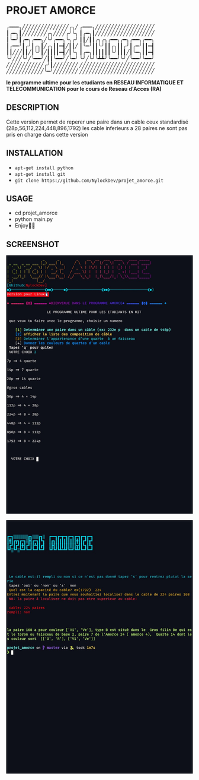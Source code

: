 # PROJET AMORCE
╭━━━╮╱╱╱╱╱╱╱╱╱╱╱╱╱╱╱╭╮╱   ╭━━━╮╱╱╱╱╱╱╱╱╱╱╱╱╱╱╱╱╱╱╱   ┃╭━╮┃╱╱╱╱╱╱╱╱╭╮╱╱╱╱╭╯╰╮   ┃╭━╮┃╱╱╱╱╱╱╱╱╱╱╱╱╱╱╱╱╱╱╱   
┃╰━╯┃╭━╮╭━━╮╱╰╯╭━━╮╰╮╭╯   ┃┃╱┃┃╭╮╭╮╭━━╮╭━╮╭━━╮╭━━╮   
┃╭━━╯┃╭╯┃╭╮┃╱╭╮┃┃━┫╱┃┃╱   ┃╰━╯┃┃╰╯┃┃╭╮┃┃╭╯┃╭━╯┃┃━┫   
┃┃╱╱╱┃┃╱┃╰╯┃╱┃┃┃┃━┫╱┃╰╮   ┃╭━╮┃┃┃┃┃┃╰╯┃┃┃╱┃╰━╮┃┃━┫   
╰╯╱╱╱╰╯╱╰━━╯╱┃┃╰━━╯╱╰━╯   ╰╯╱╰╯╰┻┻╯╰━━╯╰╯╱╰━━╯╰━━╯   
╱╱╱╱╱╱╱╱╱╱╱╱╭╯┃╱╱╱╱╱╱╱╱   ╱╱╱╱╱╱╱╱╱╱╱╱╱╱╱╱╱╱╱╱╱╱╱╱   
╱╱╱╱╱╱╱╱╱╱╱╱╰━╯╱╱╱╱╱╱╱╱   ╱╱╱╱╱╱╱╱╱╱╱╱╱╱╱╱╱╱╱╱╱╱╱╱   

**le programme ultime pour les etudiants en RESEAU INFORMATIQUE ET TELECOMMUNICATION pour le cours de Reseau d'Acces (RA)**

## DESCRIPTION

Cette version permet de reperer une paire dans un cable ceux standardisé  (28p,56,112,224,448,896,1792)  les cable inferieurs a 28 paires ne sont pas pris en charge dans cette version 

## INSTALLATION


- `apt-get install python`
- `apt-get install git`
- `git clone https://github.com/NylockDev/projet_amorce.git`



## USAGE

- cd projet_amorce
- python main.py
- Enjoy🥳🥳
## SCREENSHOT

![Screenshot_2023-11-04-21-02-29_Edited](screenshot%20/Screenshot_2023-11-04-21-02-29_Edited.jpg)

![Screenshot_2023-11-04-21-03-03_Edited](screenshot%20/Screenshot_2023-11-04-21-03-03_Edited.jpg)